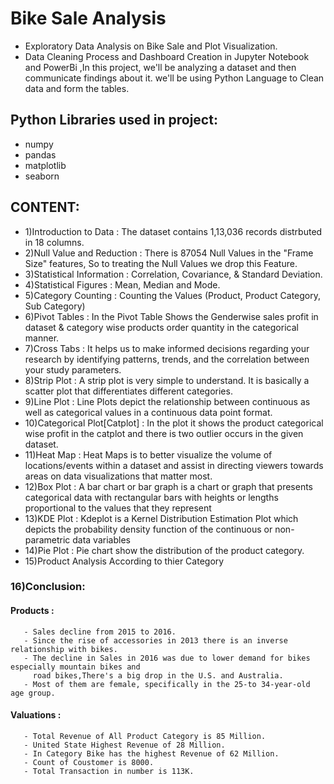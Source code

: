 # Bike Sale Analysis
- Exploratory Data Analysis on Bike Sale and Plot Visualization.
- Data Cleaning Process and Dashboard Creation in Jupyter Notebook and PowerBi ,In this project, we'll be analyzing a dataset and then communicate findings about it. we'll be using Python Language to Clean data and form the tables.
## Python Libraries used in project:
  - numpy
  - pandas
  - matplotlib
  - seaborn
## CONTENT:
- 1)Introduction to Data : The dataset contains 1,13,036 records distrbuted in 18 columns.
- 2)Null Value and Reduction : There is 87054 Null Values in the "Frame Size" features, So to treating the Null Values we drop this Feature.
- 3)Statistical Information : Correlation, Covariance, & Standard Deviation.
- 4)Statistical Figures : Mean, Median and Mode.
- 5)Category Counting : Counting the Values (Product, Product Category, Sub Category)
- 6)Pivot Tables : In the Pivot Table Shows the Genderwise sales profit in dataset & category wise products order quantity in the categorical manner.
- 7)Cross Tabs : It helps us to make informed decisions regarding your research by identifying patterns, trends, and the correlation between your study parameters.
- 8)Strip Plot : A strip plot is very simple to understand. It is basically a scatter plot that differentiates different categories.
- 9)Line Plot : Line Plots depict the relationship between continuous as well as categorical values in a continuous data point format.
- 10)Categorical Plot[Catplot] : In the plot it shows the product categorical wise profit in the catplot and there is two outlier occurs in the given dataset.
- 11)Heat Map : Heat Maps is to better visualize the volume of locations/events within a dataset and assist in directing viewers towards areas on data visualizations that matter most.
- 12)Box Plot : A bar chart or bar graph is a chart or graph that presents categorical data with rectangular bars with heights or lengths proportional to the values that they represent
- 13)KDE Plot : Kdeplot is a Kernel Distribution Estimation Plot which depicts the probability density function of the continuous or non-parametric data variables
- 14)Pie Plot : Pie chart show the distribution of the product category.
- 15)Product Analysis According to thier Category
### 16)Conclusion:
#### Products :
       - Sales decline from 2015 to 2016.
       - Since the rise of accessories in 2013 there is an inverse relationship with bikes.
       - The decline in Sales in 2016 was due to lower demand for bikes especially mountain bikes and 
         road bikes,There's a big drop in the U.S. and Australia.
       - Most of them are female, specifically in the 25-to 34-year-old age group.
#### Valuations :
       - Total Revenue of All Product Category is 85 Million.
       - United State Highest Revenue of 28 Million.
       - In Category Bike has the highest Revenue of 62 Million.
       - Count of Coustomer is 8000.
       - Total Transaction in number is 113K.
